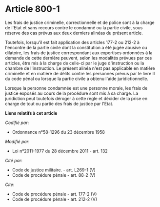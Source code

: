 # Article 800-1

Les frais de justice criminelle, correctionnelle et de police sont à la charge de l'Etat et sans recours contre le condamné
ou la partie civile, sous réserve des cas prévus aux deux derniers alinéas du présent article. 

Toutefois, lorsqu'il est fait application des articles 177-2 
ou 212-2 à l'encontre de la partie civile dont la constitution a été jugée abusive ou dilatoire, les frais de justice
correspondant aux expertises ordonnées à la demande de cette dernière peuvent, selon les modalités prévues par ces articles,
être mis à la charge de celle-ci par le juge d'instruction ou la chambre de l'instruction. Le présent alinéa n'est pas
applicable en matière criminelle et en matière de délits contre les personnes prévus par le livre II du code pénal ou lorsque
la partie civile a obtenu l'aide juridictionnelle. 

Lorsque la personne condamnée est une personne morale, les frais de justice exposés au cours de la procédure sont mis à sa
charge. La juridiction peut toutefois déroger à cette règle et décider de la prise en charge de tout ou partie des frais de
justice par l'Etat.

**Liens relatifs à cet article**

_Codifié par_:

  - Ordonnance n°58-1296 du 23 décembre 1958

_Modifié par_:

  - Loi n°2011-1977 du 28 décembre 2011 - art. 132

_Cité par_:

  - Code de justice militaire. - art. L269-1 (V)
  - Code de procédure pénale - art. 88-2 (V)

_Cite_:

  - Code de procédure pénale - art. 177-2 (V)
  - Code de procédure pénale - art. 212-2 (V)
